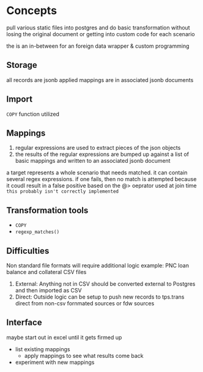Concepts
======================================

pull various static files into postgres and do basic transformation without losing the original document
or getting into custom code for each scenario

the is an in-between for an foreign data wrapper & custom programming

## Storage
all records are jsonb
applied mappings are in associated jsonb documents

## Import
`COPY` function utilized

## Mappings
1. regular expressions are used to extract pieces of the json objects
2. the results of the regular expressions are bumped up against a list of basic mappings and written to an associated jsonb document

a target represents a whole scenario that needs matched. it can contain several regex expressions. if one fails, then no match is attempted because it coudl result in a false positive based on the @> oeprator used at join time
`this probably isn't correctly implemented`

## Transformation tools
* `COPY`
* `regexp_matches()`

## Difficulties
Non standard file formats will require additional logic
example: PNC loan balance and collateral CSV files
1. External:    Anything not in CSV should be converted external to Postgres and then imported as CSV
2. Direct:      Outside logic can be setup to push new records to tps.trans direct from non-csv fornmated sources or fdw sources

## Interface
maybe start out in excel until it gets firmed up
* list existing mappings
    * apply mappings to see what results come back
* experiment with new mappings